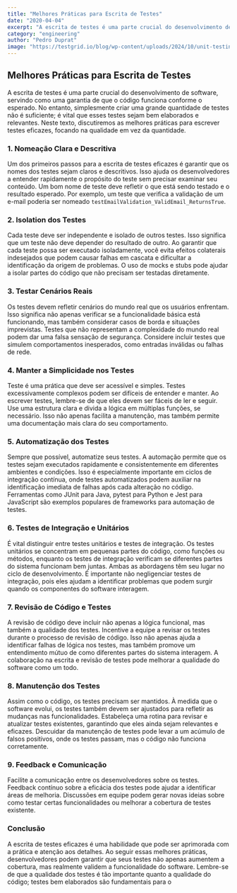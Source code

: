 ```yaml
---
title: "Melhores Práticas para Escrita de Testes"
date: "2020-04-04"
excerpt: "A escrita de testes é uma parte crucial do desenvolvimento de software, servindo como uma garantia de que o código funciona conforme o esperado. No entanto, simplesmente criar uma grande quantidade de testes não é suficiente; é vital que esses testes sejam bem elaborados e relevantes. Neste texto, discutiremos as melhores práticas para escrever testes eficazes, focando na qualidade em vez da quantidade."
category: "engineering"
author: "Pedro Duprat"
image: "https://testgrid.io/blog/wp-content/uploads/2024/10/unit-testing.jpg"
---
```


## Melhores Práticas para Escrita de Testes

A escrita de testes é uma parte crucial do desenvolvimento de software, servindo como uma garantia de que o código funciona conforme o esperado. No entanto, simplesmente criar uma grande quantidade de testes não é suficiente; é vital que esses testes sejam bem elaborados e relevantes. Neste texto, discutiremos as melhores práticas para escrever testes eficazes, focando na qualidade em vez da quantidade.

### 1. **Nomeação Clara e Descritiva**

Um dos primeiros passos para a escrita de testes eficazes é garantir que os nomes dos testes sejam claros e descritivos. Isso ajuda os desenvolvedores a entender rapidamente o propósito do teste sem precisar examinar seu conteúdo. Um bom nome de teste deve refletir o que está sendo testado e o resultado esperado. Por exemplo, um teste que verifica a validação de um e-mail poderia ser nomeado `testEmailValidation_ValidEmail_ReturnsTrue`.

### 2. **Isolation dos Testes**

Cada teste deve ser independente e isolado de outros testes. Isso significa que um teste não deve depender do resultado de outro. Ao garantir que cada teste possa ser executado isoladamente, você evita efeitos colaterais indesejados que podem causar falhas em cascata e dificultar a identificação da origem de problemas. O uso de mocks e stubs pode ajudar a isolar partes do código que não precisam ser testadas diretamente.

### 3. **Testar Cenários Reais**

Os testes devem refletir cenários do mundo real que os usuários enfrentam. Isso significa não apenas verificar se a funcionalidade básica está funcionando, mas também considerar casos de borda e situações imprevistas. Testes que não representam a complexidade do mundo real podem dar uma falsa sensação de segurança. Considere incluir testes que simulem comportamentos inesperados, como entradas inválidas ou falhas de rede.

### 4. **Manter a Simplicidade nos Testes**

Teste é uma prática que deve ser acessível e simples. Testes excessivamente complexos podem ser difíceis de entender e manter. Ao escrever testes, lembre-se de que eles devem ser fáceis de ler e seguir. Use uma estrutura clara e divida a lógica em múltiplas funções, se necessário. Isso não apenas facilita a manutenção, mas também permite uma documentação mais clara do seu comportamento.

### 5. **Automatização dos Testes**

Sempre que possível, automatize seus testes. A automação permite que os testes sejam executados rapidamente e consistentemente em diferentes ambientes e condições. Isso é especialmente importante em ciclos de integração contínua, onde testes automatizados podem auxiliar na identificação imediata de falhas após cada alteração no código. Ferramentas como JUnit para Java, pytest para Python e Jest para JavaScript são exemplos populares de frameworks para automação de testes.

### 6. **Testes de Integração e Unitários**

É vital distinguir entre testes unitários e testes de integração. Os testes unitários se concentram em pequenas partes do código, como funções ou métodos, enquanto os testes de integração verificam se diferentes partes do sistema funcionam bem juntas. Ambas as abordagens têm seu lugar no ciclo de desenvolvimento. É importante não negligenciar testes de integração, pois eles ajudam a identificar problemas que podem surgir quando os componentes do software interagem.

### 7. **Revisão de Código e Testes**

A revisão de código deve incluir não apenas a lógica funcional, mas também a qualidade dos testes. Incentive a equipe a revisar os testes durante o processo de revisão de código. Isso não apenas ajuda a identificar falhas de lógica nos testes, mas também promove um entendimento mútuo de como diferentes partes do sistema interagem. A colaboração na escrita e revisão de testes pode melhorar a qualidade do software como um todo.

### 8. **Manutenção dos Testes**

Assim como o código, os testes precisam ser mantidos. À medida que o software evolui, os testes também devem ser ajustados para refletir as mudanças nas funcionalidades. Estabeleça uma rotina para revisar e atualizar testes existentes, garantindo que eles ainda sejam relevantes e eficazes. Descuidar da manutenção de testes pode levar a um acúmulo de falsos positivos, onde os testes passam, mas o código não funciona corretamente.

### 9. **Feedback e Comunicação**

Facilite a comunicação entre os desenvolvedores sobre os testes. Feedback contínuo sobre a eficácia dos testes pode ajudar a identificar áreas de melhoria. Discussões em equipe podem gerar novas ideias sobre como testar certas funcionalidades ou melhorar a cobertura de testes existente.

### Conclusão

A escrita de testes eficazes é uma habilidade que pode ser aprimorada com a prática e atenção aos detalhes. Ao seguir essas melhores práticas, desenvolvedores podem garantir que seus testes não apenas aumentem a cobertura, mas realmente validem a funcionalidade do software. Lembre-se de que a qualidade dos testes é tão importante quanto a qualidade do código; testes bem elaborados são fundamentais para o
